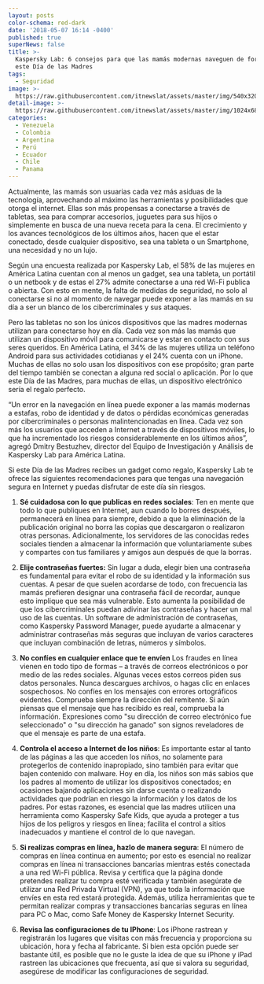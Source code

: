 ```yaml
---
layout: posts
color-schema: red-dark
date: '2018-05-07 16:14 -0400'
published: true
superNews: false
title: >-
  Kaspersky Lab: 6 consejos para que las mamás modernas naveguen de forma segura
  este Día de las Madres
tags:
  - Seguridad
image: >-
  https://raw.githubusercontent.com/itnewslat/assets/master/img/540x320/Ciber-Mujer-p.jpg
detail-image: >-
  https://raw.githubusercontent.com/itnewslat/assets/master/img/1024x680/Ciber-Mujer-g.jpg
categories:
  - Venezuela
  - Colombia
  - Argentina
  - Perú
  - Ecuador
  - Chile
  - Panama
---
```

Actualmente, las mamás son usuarias cada vez más asiduas de la tecnología, aprovechando al máximo las herramientas y posibilidades que otorga el internet. Ellas son más propensas a conectarse a través de tabletas, sea para comprar accesorios, juguetes para sus hijos o simplemente en busca de una nueva receta para la cena. El crecimiento y los avances tecnológicos de los últimos años, hacen que el estar conectado, desde cualquier dispositivo, sea una tableta o un Smartphone, una necesidad y no un lujo. 

Según  una encuesta realizada por Kaspersky Lab, el 58% de las mujeres en América Latina cuentan con al menos un gadget, sea una tableta, un portátil o un netbook y de estas el 27% admite conectarse a una red Wi-Fi publica o abierta.  Con esto en mente, la falta de medidas de seguridad, no solo al conectarse si no al momento de navegar puede exponer a las mamás en su día a ser un blanco de los cibercriminales y sus ataques. 

Pero las tabletas no son los únicos dispositivos que las madres modernas utilizan para conectarse hoy en día. Cada vez son más las mamás que utilizan un dispositivo móvil para comunicarse y estar en contacto con sus seres queridos. En América Latina, el 34% de las mujeres utiliza un teléfono Android para sus actividades cotidianas y el 24% cuenta con un iPhone. Muchas de ellas no solo usan los dispositivos con ese propósito; gran parte del tiempo también se conectan a alguna red social o aplicación. Por lo que este Día de las Madres, para muchas de ellas, un dispositivo electrónico sería el regalo perfecto.

“Un error en la navegación en línea puede exponer a las mamás modernas a estafas, robo de identidad y de datos o pérdidas económicas generadas por cibercriminales o personas malintencionadas en línea. Cada vez son más los usuarios que acceden a Internet a través de dispositivos móviles, lo que ha incrementado los riesgos considerablemente en los últimos años”, agregó Dmitry Bestuzhev, director del Equipo de Investigación y Análisis de Kaspersky Lab para América Latina.

Si este Día de las Madres recibes un gadget como regalo, Kaspersky Lab te ofrece las siguientes recomendaciones para que tengas una navegación segura en Internet y puedas disfrutar de este día sin riesgos. 

1.	**Sé cuidadosa con lo que publicas en redes sociales**:
Ten en mente que todo lo que publiques en Internet, aun cuando lo borres después, permanecerá en línea para siempre, debido a que la eliminación de la publicación original no borra las copias que descargaron o realizaron otras personas. Adicionalmente, los servidores de las conocidas redes sociales tienden a almacenar la información que voluntariamente subes y compartes con tus familiares y amigos aun después de que la borras. 

2.	**Elije contraseñas fuertes:**
Sin lugar a duda, elegir bien una contraseña es fundamental para evitar el robo de su identidad y la información sus cuentas. A pesar de que suelen acordarse de todo, con frecuencia las mamás prefieren designar una contraseña fácil de recordar, aunque esto implique que sea más vulnerable. Esto aumenta la posibilidad de que los cibercriminales puedan adivinar las contraseñas y hacer un mal uso de las cuentas. Un software de administración de contraseñas, como Kaspersky Password Manager, puede ayudarte a almacenar y administrar contraseñas más seguras que incluyan de varios caracteres que incluyan combinación de letras, números y símbolos. 

3.	**No confíes en cualquier enlace que te envíen**
Los fraudes en línea vienen en todo tipo de formas – a través de correos electrónicos o por medio de las redes sociales. Algunas veces estos correos piden sus datos personales. Nunca descargues archivos, o hagas clic en enlaces sospechosos. No confíes en los mensajes con errores ortográficos evidentes. Comprueba siempre la dirección del remitente. Si aún piensas que el mensaje que has recibido es real, comprueba la información. Expresiones como "su dirección de correo electrónico fue seleccionado" o "su dirección ha ganado" son signos reveladores de que el mensaje es parte de una estafa. 

4.	**Controla el acceso a Internet de los niños**: Es importante estar al tanto de las páginas a las que acceden los niños, no solamente para protegerlos de contenido inapropiado, sino también para evitar que bajen contenido con malware. Hoy en día, los niños son más sabios que los padres al momento de utilizar los dispositivos conectados; en ocasiones bajando aplicaciones sin darse cuenta o realizando actividades que podrían en riesgo la información y los datos de los padres.  Por estas razones, es esencial que las madres utilicen una herramienta como Kaspersky Safe Kids, que ayuda a proteger a tus hijos de los peligros y riesgos en línea; facilita el control a sitios inadecuados y mantiene el control de lo que navegan.

5.	**Si realizas compras en línea, hazlo de manera segura**:
El número de compras en línea continua en aumento; por esto es esencial no realizar compras en línea ni transacciones bancarias mientras estés conectada a una red Wi-Fi pública. Revisa y certifica que la página donde pretendes realizar tu compra esté verificada y también asegúrate de utilizar una Red Privada Virtual (VPN), ya que toda la información que envíes en esta red estará protegida. Además, utiliza herramientas que te permitan realizar compras y transacciones bancarias seguras en línea para PC o Mac, como Safe Money de Kaspersky Internet Security.

6.	**Revisa las configuraciones de tu IPhone**: Los iPhone rastrean y registrarán los lugares que visitas con más frecuencia y proporciona su  ubicación, hora y fecha al fabricante. Si bien esta opción puede ser bastante útil, es posible que no le guste la idea de que su iPhone y iPad rastreen las ubicaciones que frecuenta, así que si valora su seguridad, asegúrese de modificar las configuraciones de seguridad. 

